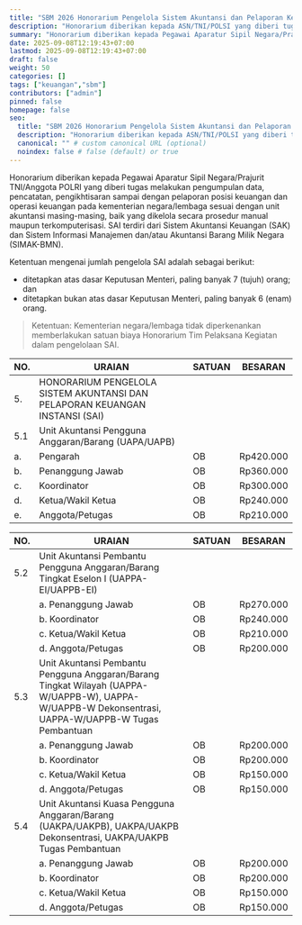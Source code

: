 ```yaml
---
title: "SBM 2026 Honorarium Pengelola Sistem Akuntansi dan Pelaporan Keuangan Instansi"
description: "Honorarium diberikan kepada ASN/TNI/POLSI yang diberi tugas Sistem Akuntansi Keuangan dan Sistem Informasi Manajemen/Akuntansi Barang Milik Negara"
summary: "Honorarium diberikan kepada Pegawai Aparatur Sipil Negara/Prajurit TNI/Anggota POLRI yang diberi tugas melakukan pengumpulan data, pencatatan, pengikhtisaran sampai dengan pelaporan posisi keuangan dan operasi keuangan pada kementerian negara/lembaga sesuai dengan unit akuntansi masing-masing, baik yang dikelola secara prosedur manual maupun terkomputerisasi. SAI terdiri dari Sistem Akuntansi Keuangan (SAK) dan Sistem Informasi Manajemen dan/atau Akuntansi Barang Milik Negara (SIMAK-BMN)"
date: 2025-09-08T12:19:43+07:00
lastmod: 2025-09-08T12:19:43+07:00
draft: false
weight: 50
categories: []
tags: ["keuangan","sbm"]
contributors: ["admin"]
pinned: false
homepage: false
seo:
  title: "SBM 2026 Honorarium Pengelola Sistem Akuntansi dan Pelaporan Keuangan Instansi" # custom title (optional)
  description: "Honorarium diberikan kepada ASN/TNI/POLSI yang diberi tugas Sistem Akuntansi Keuangan dan Sistem Informasi Manajemen/Akuntansi Barang Milik Negara" # custom description (recommended)
  canonical: "" # custom canonical URL (optional)
  noindex: false # false (default) or true
---
```


Honorarium diberikan kepada Pegawai Aparatur Sipil Negara/Prajurit TNI/Anggota POLRI yang diberi tugas melakukan pengumpulan data, pencatatan, pengikhtisaran sampai dengan pelaporan posisi keuangan dan operasi keuangan pada kementerian negara/lembaga sesuai dengan unit akuntansi masing-masing, baik yang dikelola secara prosedur manual maupun terkomputerisasi. SAI terdiri dari Sistem Akuntansi Keuangan (SAK) dan Sistem Informasi Manajemen dan/atau Akuntansi Barang Milik Negara (SIMAK-BMN).

Ketentuan mengenai jumlah pengelola SAI adalah sebagai berikut:
- ditetapkan atas dasar Keputusan Menteri, paling banyak 7 (tujuh) orang; dan
- ditetapkan bukan atas dasar Keputusan Menteri, paling banyak 6 (enam) orang.

> Ketentuan:
> Kementerian negara/lembaga tidak diperkenankan memberlakukan satuan biaya Honorarium Tim Pelaksana Kegiatan dalam pengelolaan SAI.

| NO.   | URAIAN                                                                                    | SATUAN | BESARAN     |
| ----- | ----------------------------------------------------------------------------------------- | ------ | ----------- |
| 5.    | HONORARIUM PENGELOLA SISTEM AKUNTANSI DAN PELAPORAN KEUANGAN INSTANSI (SAI)               |        |             |
| 5.1   | Unit Akuntansi Pengguna Anggaran/Barang (UAPA/UAPB)                                       |        |             |
| a.    | Pengarah                                                                                  | OB     | Rp420.000   |
| b.    | Penanggung Jawab                                                                          | OB     | Rp360.000   |
| c.    | Koordinator                                                                               | OB     | Rp300.000   |
| d.    | Ketua/Wakil Ketua                                                                         | OB     | Rp240.000   |
| e.    | Anggota/Petugas                                                                           | OB     | Rp210.000   |

| NO.    | URAIAN                                                                                                                                              | SATUAN                  | BESARAN     |
| ------ | --------------------------------------------------------------------------------------------------------------------------------------------------- | ----------------------- | ----------- |
| 5.2    | Unit Akuntansi Pembantu Pengguna Anggaran/Barang Tingkat Eselon I (UAPPA-EI/UAPPB-EI)                                                               |                         |             |
|        | a. Penanggung Jawab                                                                                                                                 | OB                      | Rp270.000   |
|        | b. Koordinator                                                                                                                                      | OB                      | Rp240.000   |
|        | c. Ketua/Wakil Ketua                                                                                                                                | OB                      | Rp210.000   |
|        | d. Anggota/Petugas                                                                                                                                  | OB                      | Rp200.000   |
| 5.3    | Unit Akuntansi Pembantu Pengguna Anggaran/Barang Tingkat Wilayah (UAPPA-W/UAPPB-W), UAPPA-W/UAPPB-W Dekonsentrasi, UAPPA-W/UAPPB-W Tugas Pembantuan |                         |             |
|        | a. Penanggung Jawab                                                                                                                                 | OB                      | Rp200.000   |
|        | b. Koordinator                                                                                                                                      | OB                      | Rp200.000   |
|        | c. Ketua/Wakil Ketua                                                                                                                                | OB                      | Rp150.000   |
|        | d. Anggota/Petugas                                                                                                                                  | OB                      | Rp150.000   |
| 5.4    | Unit Akuntansi Kuasa Pengguna Anggaran/Barang (UAKPA/UAKPB), UAKPA/UAKPB Dekonsentrasi, UAKPA/UAKPB Tugas Pembantuan                                |                         |             |
|        | a. Penanggung Jawab                                                                                                                                 | OB                      | Rp200.000   |
|        | b. Koordinator                                                                                                                                      | OB                      | Rp200.000   |
|        | c. Ketua/Wakil Ketua                                                                                                                                | OB                      | Rp150.000   |
|        | d. Anggota/Petugas                                                                                                                                  | OB                      | Rp150.000   |
